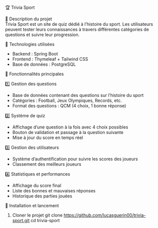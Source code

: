 🏆 Trivia Sport

🎯 Description du projet  
Trivia Sport est un site de quiz dédié à l’histoire du sport. Les utilisateurs peuvent tester leurs connaissances à travers différentes catégories de questions et suivre leur progression.  

🚀 Technologies utilisées  
- Backend : Spring Boot  
- Frontend : Thymeleaf + Tailwind CSS  
- Base de données : PostgreSQL  

📌 Fonctionnalités principales  

1️⃣ Gestion des questions  
- Base de données contenant des questions sur l’histoire du sport  
- Catégories : Football, Jeux Olympiques, Records, etc.  
- Format des questions : QCM (4 choix, 1 bonne réponse)  

2️⃣ Système de quiz  
- Affichage d’une question à la fois avec 4 choix possibles  
- Bouton de validation et passage à la question suivante  
- Mise à jour du score en temps réel  

3️⃣ Gestion des utilisateurs
- Système d’authentification pour suivre les scores des joueurs  
- Classement des meilleurs joueurs  

4️⃣ Statistiques et performances  
- Affichage du score final  
- Liste des bonnes et mauvaises réponses  
- Historique des parties jouées  

📂 Installation et lancement  
1. Cloner le projet
   git clone https://github.com/lucasguerin00/trivia-sport.git
   cd trivia-sport
